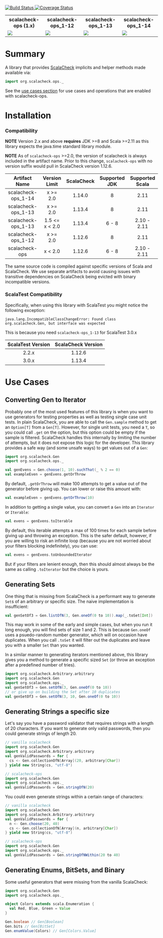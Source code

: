 <a href='https://travis-ci.org/gloriousfutureio/scalacheck-ops'>
  <img src='https://travis-ci.org/gloriousfutureio/scalacheck-ops.svg?branch=master' alt='Build Status' />
</a>
<a href='https://coveralls.io/github/gloriousfutureio/scalacheck-ops?branch=master'>
  <img src='https://coveralls.io/repos/github/gloriousfutureio/scalacheck-ops/badge.svg?branch=master' alt='Coverage Status' />
</a>
<table>
  <tr>
    <th>scalacheck-ops (1.x)</th>
    <th>scalacheck-ops_1-12</th>
    <th>scalacheck-ops_1-13</th>
    <th>scalacheck-ops_1-14</th>
  </tr>
  <tr>
    <td>
      <a href='https://bintray.com/jeffmay/maven/scalacheck-ops/_latestVersion'>
        <img src='https://api.bintray.com/packages/jeffmay/maven/scalacheck-ops/images/download.svg'>
      </a>
    </td>
    <td>
      <a href='https://bintray.com/jeffmay/maven/scalacheck-ops_1-12/_latestVersion'>
        <img src='https://api.bintray.com/packages/jeffmay/maven/scalacheck-ops_1-12/images/download.svg'>
      </a>
    </td>
    <td>
      <a href='https://bintray.com/jeffmay/maven/scalacheck-ops_1-13/_latestVersion'>
        <img src='https://api.bintray.com/packages/jeffmay/maven/scalacheck-ops_1-13/images/download.svg'>
      </a>
    </td>
    <td>
      <a href='https://bintray.com/jeffmay/maven/scalacheck-ops_1-14/_latestVersion'>
        <img src='https://api.bintray.com/packages/jeffmay/maven/scalacheck-ops_1-14/images/download.svg'>
      </a>
    </td>
  </tr>
</table>

# Summary

A library that provides [ScalaCheck](https://www.scalacheck.org/) implicits and helper 
methods made available via:
```scala
import org.scalacheck.ops._
```

See the [use cases section](#use-cases) for use cases and operations that are enabled 
with scalacheck-ops.

# Installation

### Compatibility

**NOTE** Version 2.x and above **requires** JDK >=8 and Scala >=2.11 as this 
library expects the java.time standard library module.

**NOTE** As of `scalacheck-ops` >=2.0, the version of scalacheck is always
included in the artifact name. Prior to this change, `scalacheck-ops` with
no version suffix would pull in ScalaCheck version 1.12.6. 

| Artifact Name       | Version Limit  | ScalaCheck | Supported JDK | Supported Scala |
| :-----------------: | :------------: | :--------: | :-----------: | :-------------: |
| scalacheck-ops_1-14 | x >= 2.0       |     1.14.0 | 8             | 2.11            |
| scalacheck-ops_1-13 | x >= 2.0       |     1.13.4 | 8             | 2.11            |
| scalacheck-ops_1-13 | 1.5 <= x < 2.0 |     1.13.4 | 6 - 8         | 2.10 - 2.11     |
| scalacheck-ops_1-12 | x >= 2.0       |     1.12.6 | 8             | 2.11            |
| scalacheck-ops      | x < 2.0        |     1.12.6 | 6 - 8         | 2.10 - 2.11     |

The same source code is compiled against specific versions of Scala and ScalaCheck. 
We use separate artifacts to avoid causing issues with transitive dependencies on
ScalaCheck being evicted with binary incompatible versions.

### ScalaTest Compatibility

Specifically, when using this library with ScalaTest you might notice the 
following exception:

```
java.lang.IncompatibleClassChangeError: Found class org.scalacheck.Gen, but interface was expected
```

This is because you need `scalacheck-ops_1-13` for ScalaTest 3.0.x

| ScalaTest Version | ScalaCheck Version |
| :---------------: | :----------------: |
|             2.2.x |             1.12.6 |
|             3.0.x |             1.13.4 |

# Use Cases

## Converting Gen to Iterator

Probably one of the most used features of this library is when you want 
to use generators for testing properties as well as testing single case 
unit tests. In plain ScalaCheck, you are able to call the `Gen.sample` 
method to get an `Option[T]` from a `Gen[T]`. However, for single unit 
tests, you need a `T`, so you could call `.get` on the option, but this 
option could be empty if the sample is filtered. ScalaCheck handles this
internally by limiting the number of attempts, but it does not expose
this logic for the developer. This library provides a safe way (and some
unsafe ways) to get values out of a `Gen`:

```scala
import org.scalacheck.Gen
import org.scalacheck.ops._

val genEvens = Gen.choose(1, 10).suchThat(_ % 2 == 0)
val exampleEven = genEvens.getOrThrow
```

By default, `.getOrThrow` will make 100 attempts to get a value out of 
the generator before giving up. You can lower or raise this amount with:
```scala
val exampleEven = genEvens.getOrThrow(10)
```

In addition to getting a single value, you can convert a `Gen` into an
`Iterator` or `Iterable`:
```scala
val evens = genEvens.toIterable
```

By default, this iterable attempts a max of 100 times for each sample
before giving up and throwing an exception. This is the safer default,
however, if you are willing to risk an infinite loop (because you are
not worried about your filters blocking indefinitely), you can use:
```scala
val evens = genEvens.toUnboundedIterator
```

But if your filters are lenient enough, then this should almost always
be the same as calling `.toIterator` but the choice is yours.

## Generating Sets

One thing that is missing from ScalaCheck is a performant way to 
generate `Set`s of an arbitrary or specific size. The naive
implementation is insufficient:
```scala
val genSetOf3 = Gen.listOfN(3, Gen.oneOf(0 to 10)).map(_.toSet[Int])
```

This may work in some of the early and simple cases, but when you run
it long enough, you will find sets of size 1 and 2. This is because
`Gen.oneOf` uses a psuedo-random number generator, which will on 
occasion have duplicates. When you call `.toSet` it will filter out the
duplicates and leave you with a smaller `Set` than you wanted.

In a similar manner to generating iterators mentioned above, this 
library gives you a method to generate a specific sized `Set` (or throw
an exception after a predefined number of tries).
```scala
import org.scalacheck.Arbitrary.arbitrary
import org.scalacheck.Gen
import org.scalacheck.ops._
val genSetOf3 = Gen.setOfN(3, Gen.oneOf(0 to 10))
// or give up on building the Set after 10 duplicates
val genSetOf3 = Gen.setOfN(3, 10, Gen.oneOf(0 to 10))
```

## Generating Strings a specific size

Let's say you have a password validator that requires strings with a
length of 20 characters. If you want to generate only valid passwords,
then you could generate strings of length 20.
```scala
// vanilla scalacheck
import org.scalacheck.Gen
import org.scalacheck.Arbitrary.arbitrary
val genValidPasswords = for {
  cs <- Gen.collectionOfN[Array](20, arbitrary[Char])
} yield new String(cs, "utf-8")

// scalacheck-ops
import org.scalacheck.Gen
import org.scalacheck.ops._
val genValidPasswords = Gen.stringOfN(20)
```

You could even generate strings within a certain range of characters:
```scala
// vanilla scalacheck
import org.scalacheck.Gen
import org.scalacheck.Arbitrary.arbitrary
val genValidPasswords = for {
  n <- Gen.choose(20, 40)
  cs <- Gen.collectionOfN[Array](n, arbitrary[Char])
} yield new String(cs, "utf-8")

// scalacheck-ops
import org.scalacheck.Gen
import org.scalacheck.ops._
val genValidPasswords = Gen.stringOfNWithin(20 to 40)
```

## Generating Enums, BitSets, and Binary

Some useful generators that were missing from the vanilla ScalaCheck:

```scala
import org.scalacheck.Gen
import org.scalacheck.ops._

object Colors extends scala.Enumeration {
  val Red, Blue, Green = Value
}

Gen.boolean // Gen[Boolean]
Gen.bits // Gen[BitSet]
Gen.enumValue(Colors) // Gen[Colors.Value]
```
